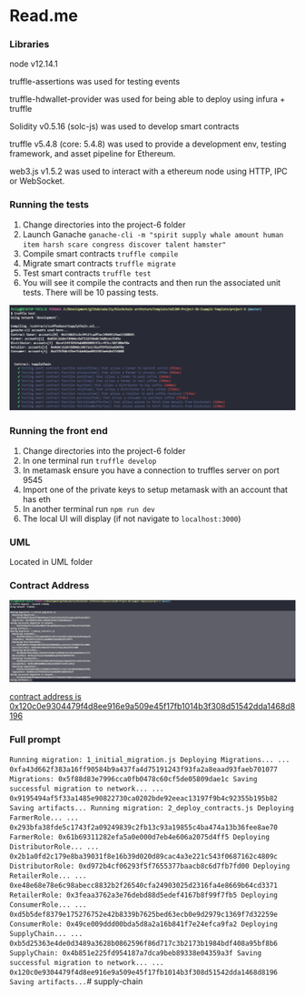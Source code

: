 # Read.me

### Libraries
node v12.14.1

truffle-assertions was used for testing events

truffle-hdwallet-provider was used for being able to deploy using infura + truffle

Solidity v0.5.16 (solc-js) was used to develop smart contracts

truffle v5.4.8 (core: 5.4.8) was used to provide a development env, testing framework, and asset pipeline for Ethereum.

web3.js v1.5.2 was used to interact with a ethereum node using HTTP, IPC or WebSocket.

### Running the tests
1) Change directories into the project-6 folder
2) Launch Ganache `ganache-cli -m "spirit supply whale amount human item harsh scare congress discover talent hamster"`
3) Compile smart contracts `truffle compile`
4) Migrate smart contracts `truffle migrate` 
5) Test smart contracts `truffle test`
6) You will see it compile the contracts and then run the associated unit tests. There will be 10 passing tests.

![truffle test](images/truffle_test.png)

### Running the front end
1) Change directories into the project-6 folder
2) In one terminal run  `truffle develop`
3) In metamask ensure you have a connection to truffles server on port 9545
4) Import one of the private keys to setup metamask with an account that has eth
5) In another terminal run `npm run dev`
6) The local UI will display (if not navigate to `localhost:3000`)

### UML
Located in UML folder

### Contract Address

![truffle test](images/truffle_migrate.png)

[contract address is 0x120c0e9304479f4d8ee916e9a509e45f17fb1014b3f308d51542dda1468d8196](https://rinkeby.etherscan.io/tx/0x120c0e9304479f4d8ee916e9a509e45f17fb1014b3f308d51542dda1468d8196)

### Full prompt

`
Running migration: 1_initial_migration.js
  Deploying Migrations...
  ... 0xfa43d662f383a16ff90584b9a437fa4d75191243f93fa2a8eaad93faeb701077
  Migrations: 0x5f88d83e7996cca0fb0478c60cf5de05809dae1c
Saving successful migration to network...
  ... 0x9195494af5f33a1485e90822730ca0202bde92eeac13197f9b4c92355b195b82
Saving artifacts...
Running migration: 2_deploy_contracts.js
  Deploying FarmerRole...
  ... 0x293bfa38fde5c1743f2a09249839c2fb13c93a19855c4ba474a13b36fee8ae70
  FarmerRole: 0x61b69311282efa5a0e000d7eb4e606a2075d4ff5
  Deploying DistributorRole...
  ... 0x2b1a0fd2c179e8ba39031f8e16b39d020d89cac4a3e221c543f0687162c4809c
  DistributorRole: 0xd972b4cf06293f5f7655377baacb8c6d7fb7fd00
  Deploying RetailerRole...
  ... 0xe48e68e78e6c98abecc8832b2f26540cfa24903025d2316fa4e8669b64cd3371
  RetailerRole: 0x3feaa3762a3e76debd88d5edef4167b8f99f7fb5
  Deploying ConsumerRole...
  ... 0xd5b5def8379e175276752e42b8339b7625bed63ecb0e9d2979c1369f7d32259e
  ConsumerRole: 0x49ce009ddd00bda5d8a2a16b841f7e24efca9fa2
  Deploying SupplyChain...
  ... 0xb5d25363e4de0d3489a3628b0862596f86d717c3b2173b1984bdf408a95bf8b6
  SupplyChain: 0x4b851e225fd954187a7dca9beb89338e04359a3f
Saving successful migration to network...
  ... 0x120c0e9304479f4d8ee916e9a509e45f17fb1014b3f308d51542dda1468d8196
Saving artifacts...
`# supply-chain
